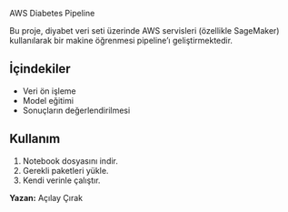 AWS Diabetes Pipeline

Bu proje, diyabet veri seti üzerinde AWS servisleri (özellikle SageMaker) kullanılarak bir makine öğrenmesi pipeline’ı geliştirmektedir.

## İçindekiler
- Veri ön işleme
- Model eğitimi
- Sonuçların değerlendirilmesi

## Kullanım
1. Notebook dosyasını indir.
2. Gerekli paketleri yükle.
3. Kendi verinle çalıştır.

**Yazan:** Açılay Çırak
